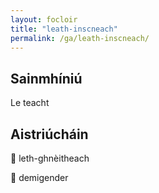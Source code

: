```yaml
---
layout: focloir
title: "leath-inscneach"
permalink: /ga/leath-inscneach/
---
```


## Sainmhíniú

Le teacht

## Aistriúcháin

&#x1f3f4;&#xe0067;&#xe0062;&#xe0073;&#xe0063;&#xe0074;&#xe007f; leth-ghnèitheach

&#x1f3f4;&#xe0067;&#xe0062;&#xe0065;&#xe006e;&#xe0067;&#xe007f; demigender